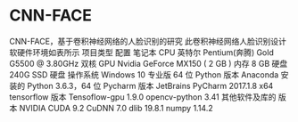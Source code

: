 # CNN-FACE
CNN-FACE，基于卷积神经网络的人脸识别的研究
此卷积神经网络人脸识别设计软硬件环境如表所示
项目类型 配置 
笔记本 CPU 英特尔 Pentium(奔腾) Gold G5500 @ 3.80GHz 双核 
GPU Nvidia GeForce MX150 ( 2 GB ) 
内存 8 GB 
硬盘 240G SSD 硬盘 
操作系统 Windows 10 专业版 64 位 
Python 版本 Anaconda 安装的 Python 3.6.3，64 位 
Pycharm 版本 JetBrains PyCharm 2017.1.8 x64 tensorflow 版本 Tensoflow-gpu 1.9.0 
opencv-python 3.41 
其他软件及库的
版本 
NVIDIA CUDA 9.2  CuDNN 7.0 dlib 19.8.1   numpy 1.14.2 
  
